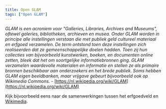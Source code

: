 ```yaml
---
title: Open GLAM
tags: ["Open GLAM"]
---
```

<em>GLAM is een acroniem voor "Galleries, Libraries, Archives and Museums", oftewel galeries, bibliotheken, archieven en musea. Onder GLAM worden in principe alle instellingen verstaan die met publiek geld cultureel materiaal en erfgoed verzamelen. De term ontstond toen deze instellingen zich realiseerden dat ze gemeenschappelijke doelen hadden. Toen zij hun collecties van bijvoorbeeld kunstwerken, boeken, en documenten online zetten, bleek dat het om soortgelijke informatiebronnen ging. GLAM verzamelen waardevolle materialen en informatie en stellen ze als primaire bronnen beschikbaar aan onderzoekers en het brede publiek. Soms hebben GLAM eigen beeldbanken, maar vrijgave gebeurt bijvoorbeeld ook op Wikimedia Commons.</em> - [https://nl.wikipedia.org/wiki/GLAM](https://nl.wikipedia.org/wiki/GLAM)

Kijk bijvoorbeeld eens naar de samenwerkingen tussen het erfgoedveld en [Wikimedia](https://www.wikimedia.nl/samenwerken/erfgoed/).
